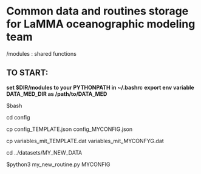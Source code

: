 # Common data and routines storage for LaMMA oceanographic modeling team

/modules : shared functions


## TO START:

**set $DIR/modules to your PYTHONPATH in ~/.bashrc**
**export env variable DATA_MED_DIR as /path/to/DATA_MED**

$bash

cd config

cp config_TEMPLATE.json config_MYCONFIG.json

cp variables_mit_TEMPLATE.dat variables_mit_MYCONFYG.dat

cd ../datasets/MY_NEW_DATA

$python3 my_new_routine.py MYCONFIG
